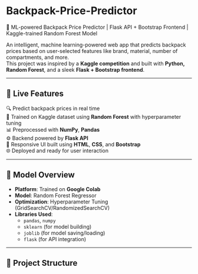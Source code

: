 # Backpack-Price-Predictor
🎒 ML-powered Backpack Price Predictor | Flask API + Bootstrap Frontend | Kaggle-trained Random Forest Model

An intelligent, machine learning-powered web app that predicts backpack prices based on user-selected features like brand, material, number of compartments, and more.  
This project was inspired by a **Kaggle competition** and built with **Python, Random Forest**, and a sleek **Flask + Bootstrap frontend**.

---

## 🚀 Live Features

🔍 Predict backpack prices in real time  
🧠 Trained on Kaggle dataset using **Random Forest** with hyperparameter tuning  
📊 Preprocessed with **NumPy**, **Pandas**  
⚙️ Backend powered by **Flask API**  
🎨 Responsive UI built using **HTML**, **CSS**, and **Bootstrap**  
🌐 Deployed and ready for user interaction

---

## 🧠 Model Overview

- **Platform**: Trained on **Google Colab**
- **Model**: Random Forest Regressor
- **Optimization**: Hyperparameter Tuning (GridSearchCV/RandomizedSearchCV)
- **Libraries Used**:
  - `pandas`, `numpy`
  - `sklearn` (for model building)
  - `joblib` (for model saving/loading)
  - `flask` (for API integration)

---

## 📁 Project Structure

